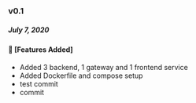 ### v0.1
##### July 7, 2020

#### :tada: [Features Added]

- Added 3 backend, 1 gateway and 1 frontend service
- Added Dockerfile and compose setup
- test commit
- commit
